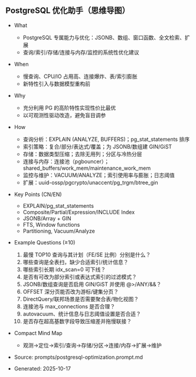 ## PostgreSQL 优化助手（思维导图）

- What
  - PostgreSQL 专属能力与优化：JSONB、数组、窗口函数、全文检索、扩展
  - 查询/索引/存储/连接与内存/监控的系统性优化建议
- When
  - 慢查询、CPU/IO 占用高、连接爆炸、表/索引膨胀
  - 新特性引入与数据模型重构前
- Why
  - 充分利用 PG 的高阶特性实现性价比最优
  - 以可观测性驱动改造，避免盲目调参
- How
  - 查询分析：EXPLAIN (ANALYZE, BUFFERS)；pg_stat_statements 排序
  - 索引策略：复合/部分/表达式/覆盖；为 JSONB/数组建 GIN/GiST
  - 存储：数据类型压缩；去除无用列；分区与冷热分层
  - 连接与内存：连接池（pgbouncer）；shared_buffers/work_mem/maintenance_work_mem
  - 监控与维护：VACUUM/ANALYZE；索引使用率与膨胀；日志阈值
  - 扩展：uuid-ossp/pgcrypto/unaccent/pg_trgm/btree_gin

- Key Points (CN/EN)
  - EXPLAIN/pg_stat_statements
  - Composite/Partial/Expression/INCLUDE Index
  - JSONB/Array + GIN
  - FTS, Window functions
  - Partitioning, Vacuum/Analyze

- Example Questions (≥10)
  1) 最慢 TOP10 查询与其计划（FE/SE 比例）分别是什么？
  2) 哪些查询是全表扫，缺少合适索引/统计信息？
  3) 哪些索引长期 idx_scan=0 可下线？
  4) 是否有可改为部分索引或表达式索引的过滤模式？
  5) JSONB/数组查询是否启用 GIN/GiST 并使用 @>/ANY/&&？
  6) OFFSET 深分页能否改为游标/键集分页？
  7) DirectQuery/联邦场景是否需要聚合表/物化视图？
  8) 连接池与 max_connections 是否合理？
  9) autovacuum、统计信息与日志阈值设置是否合适？
  10) 是否存在超高基数字段导致压缩差并拖慢联接？

- Compact Mind Map
  - 观测→定位→索引/查询→存储/分区→连接/内存→扩展→维护

- Source: prompts/postgresql-optimization.prompt.md
- Generated: 2025-10-17
